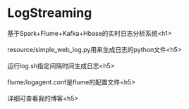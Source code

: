 # LogStreaming

基于Spark+Flume+Kafka+Hbase的实时日志分析系统\<h1\><br />  
resource/simple_web_log.py用来生成日志的python文件\<h5\><br />  
         运行log.sh指定间隔时间生成日志\<h5\><br />  
         flume/logagent.conf是flume的配置文件\<h5\><br />  
详细可查看我的博客\<h5\><br />  
           
            

